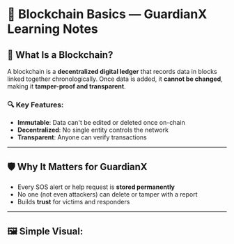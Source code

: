 # 📘 Blockchain Basics — GuardianX Learning Notes

## 🔗 What Is a Blockchain?

A blockchain is a **decentralized digital ledger** that records data in blocks linked together chronologically. Once data is added, it **cannot be changed**, making it **tamper-proof and transparent**.

### 🔍 Key Features:
- **Immutable**: Data can't be edited or deleted once on-chain
- **Decentralized**: No single entity controls the network
- **Transparent**: Anyone can verify transactions

---

## 🛡️ Why It Matters for GuardianX

- Every SOS alert or help request is **stored permanently**
- No one (not even attackers) can delete or tamper with a report
- Builds **trust** for victims and responders

---

## 🖼️ Simple Visual:

